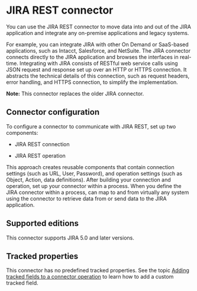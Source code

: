 # JIRA REST connector

<head>
  <meta name="guidename" content="Integration"/>
  <meta name="context" content="GUID-d843ccd1-8db4-4356-995c-71df69888a06"/>
</head>


You can use the JIRA REST connector to move data into and out of the JIRA application and integrate any on-premise applications and legacy systems.

For example, you can integrate JIRA with other On Demand or SaaS-based applications, such as Intacct, Salesforce, and NetSuite. The JIRA connector connects directly to the JIRA application and browses the interfaces in real-time. Integrating with JIRA consists of RESTful web service calls using JSON request and response set up over an HTTP or HTTPS connection. It abstracts the technical details of this connection, such as request headers, error handling, and HTTPS connection, to simplify the implementation.

**Note:** This connector replaces the older JIRA connector.

## Connector configuration 

To configure a connector to communicate with JIRA REST, set up two components:

-   JIRA REST connection

-   JIRA REST operation


This approach creates reusable components that contain connection settings \(such as URL, User, Password\), and operation settings \(such as Object, Action, data definitions\). After building your connection and operation, set up your connector within a process. When you define the JIRA connector within a process, can map to and from virtually any system using the connector to retrieve data from or send data to the JIRA application.

## Supported editions 

This connector supports JIRA 5.0 and later versions.

## Tracked properties

This connector has no predefined tracked properties. See the topic [Adding tracked fields to a connector operation](../Process%20building/t-atm-Adding_tracked_fields_to_a_connector_operation_f71821dd-95ee-4ebd-bfc9-3333262f56f6.md) to learn how to add a custom tracked field.
